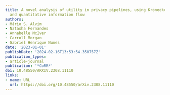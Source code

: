 ```yaml
---
title: A novel analysis of utility in privacy pipelines, using Kronecker products
  and quantitative information flow
authors:
- Mário S. Alvim
- Natasha Fernandes
- Annabelle McIver
- Carroll Morgan
- Gabriel Henrique Nunes
date: '2023-01-01'
publishDate: '2024-02-16T13:53:54.350757Z'
publication_types:
- article-journal
publication: '*CoRR*'
doi: 10.48550/ARXIV.2308.11110
links:
- name: URL
  url: https://doi.org/10.48550/arXiv.2308.11110
---
```

